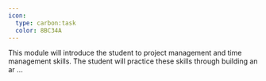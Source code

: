 ```yaml
---
icon:
  type: carbon:task
  color: 8BC34A
---
```


This module will introduce the student to project management and time management skills. The student will practice these skills through building an ar ... 
